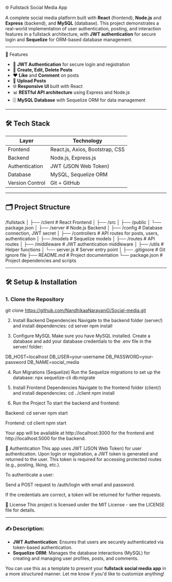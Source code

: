 🌐 Fullstack Social Media App

A complete social media platform built with **React** (frontend), **Node.js** and **Express** (backend), and **MySQL** (database). This project demonstrates a real-world implementation of user authentication, posting, and interaction features in a fullstack architecture, with **JWT authentication** for secure login and **Sequelize** for ORM-based database management.

---

🚀 Features

- 🔐 **JWT Authentication** for secure login and registration
- 📝 **Create, Edit, Delete Posts**
- ❤️ **Like** and **Comment** on posts
- 📸 **Upload Posts**
- 🌐 **Responsive UI** built with React
- 📊 **RESTful API architecture** using Express and Node.js
- 🗄️ **MySQL Database** with Sequelize ORM for data management

---

## 🛠️ Tech Stack

| Layer         | Technology            |
|---------------|-----------------------|
| Frontend      | React.js, Axios, Bootstrap, CSS |
| Backend       | Node.js, Express.js   |
| Authentication| JWT (JSON Web Token)  |
| Database      | MySQL, Sequelize ORM  |
| Version Control| Git + GitHub          |

---

## 🗂️ Project Structure

/fullstack
│
├── /client # React Frontend
│ ├── /src
│ ├── /public
│ └── package.json
│
├── /server # Node.js Backend
│ ├── /config # Database connection, JWT secret
│ ├── /controllers # API routes for posts, users, authentication
│ ├── /models # Sequelize models
│ ├── /routes # API routes
│ ├── /middleware # JWT authentication middleware
│ ├── /utils # Helper functions
│ └── server.js # Server entry point
│
├── .gitignore # Git ignore file
├── README.md # Project documentation
└── package.json # Project dependencies and scripts



---

## 🛠️ Setup & Installation

### 1. Clone the Repository
git clone https://github.com/NandhikaaNarayaniG/Social-media.git

2. Install Backend Dependencies
Navigate to the backend folder (server/) and install dependencies:
cd server
npm install

4. Configure MySQL
Make sure you have MySQL installed. Create a database and add your database credentials to the .env file in the server/ folder:

DB_HOST=localhost
DB_USER=your-username
DB_PASSWORD=your-password
DB_NAME=social_media

4. Run Migrations (Sequelize)
Run the Sequelize migrations to set up the database:
npx sequelize-cli db:migrate

6. Install Frontend Dependencies
Navigate to the frontend folder (client/) and install dependencies:
cd ../client
npm install

6. Run the Project
To start the backend and frontend:

Backend:
cd server
npm start

Frontend:
cd client
npm start

Your app will be available at http://localhost:3000 for the frontend and http://localhost:5000 for the backend.

🔑 Authentication
This app uses JWT (JSON Web Token) for user authentication. Upon login or registration, a JWT token is generated and returned to the user. This token is required for accessing protected routes (e.g., posting, liking, etc.).

To authenticate a user:

Send a POST request to /auth/login with email and password.

If the credentials are correct, a token will be returned for further requests.

📄 License
This project is licensed under the MIT License - see the LICENSE file for details.

---

### ✍️ Description:

- **JWT Authentication**: Ensures that users are securely authenticated via token-based authentication.
- **Sequelize ORM**: Manages the database interactions (MySQL) for creating and managing user profiles, posts, and comments.
  
You can use this as a template to present your **fullstack social media app** in a more structured manner. Let me know if you'd like to customize anything!







